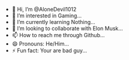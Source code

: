 - 👋 Hi, I’m @AloneDevil1012
- 👀 I’m interested in Gaming...
- 🌱 I’m currently learning Nothing...
- 💞️ I’m looking to collaborate with Elon Musk...
- 📫 How to reach me through Github...
- 😄 Pronouns: He/Him...
- ⚡ Fun fact: Your are bad guy...
